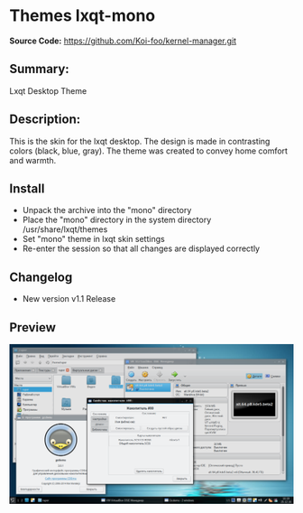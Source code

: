 # Themes lxqt-mono

**Source Code:** https://github.com/Koi-foo/kernel-manager.git

## Summary:
Lxqt Desktop Theme

## Description:
This is the skin for the lxqt desktop. The design is made in contrasting colors (black, blue, gray). The theme was created to convey home comfort and warmth.

## Install

* Unpack the archive into the "mono" directory
* Place the "mono" directory in the system directory /usr/share/lxqt/themes
* Set "mono" theme in lxqt skin settings
* Re-enter the session so that all changes are displayed correctly

## Changelog
* New version v1.1 Release

## Preview
<p align="center">
  <img src="./preview/preview-1.png" alt="Size Limit CLI" width="738">
</p>

